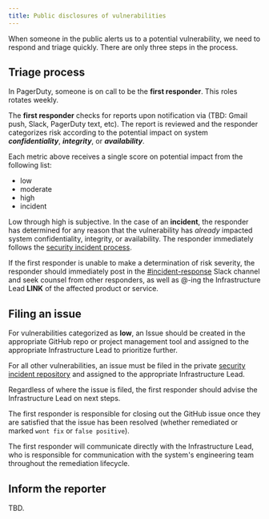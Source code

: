```yaml
---
title: Public disclosures of vulnerabilities
---
```


When someone in the public alerts us to a potential vulnerability, we need to respond and triage quickly. There are only three steps in the process.

## Triage process

In PagerDuty, someone is on call to be the **first responder**. This roles rotates weekly.

The **first responder** checks for reports upon notification via (TBD: Gmail push, Slack, PagerDuty text, etc). The report is reviewed and the responder categorizes risk according to the potential impact on system **_confidentiality_**, **_integrity_**, or **_availability_**.

Each metric above receives a single score on potential impact from the following list:

* low
* moderate
* high
* incident

Low through high is subjective. In the case of an **incident**, the responder has determined for any reason that the vulnerability has _already_ impacted system confidentiality, integrity, or availability. The responder immediately follows the [security incident process](https://handbook.18f.gov/security-incidents/).

If the first responder is unable to make a determination of risk severity, the responder should immediately post in the [#incident-response](https://gsa-tts.slack.com/messages/incident-response) Slack channel and seek counsel from other responders, as well as @-ing the Infrastructure Lead **LINK** of the affected product or service.

## Filing an issue

For vulnerabilities categorized as **low**, an Issue should be created in the appropriate GitHub repo or project management tool and assigned to the appropriate Infrastructure Lead to prioritize further.

For all other vulnerabilities, an issue must be filed in the private [security incident repository](https://github.com/18F/security-incidents/issues) and assigned to the appropriate Infrastructure Lead.

Regardless of where the issue is filed, the first responder should advise the Infrastructure Lead on next steps.

The first responder is responsible for closing out the GitHub issue once they are satisfied that the issue has been resolved (whether remediated or marked `wont fix` or `false positive`).

The first responder will communicate directly with the Infrastructure Lead, who is responsible for communication with the system's engineering team throughout the remediation lifecycle.

## Inform the reporter

TBD.
